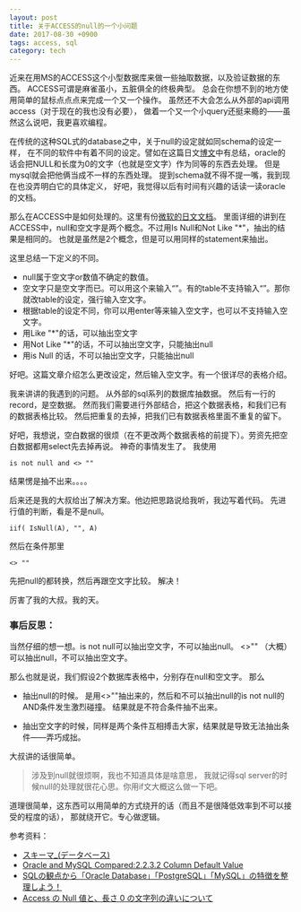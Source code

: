 ```yaml
---
layout: post
title: 关于ACCESS的null的一个小问题
date: 2017-08-30 +0900
tags: access, sql
category: tech
---
```


近来在用MS的ACCESS这个小型数据库来做一些抽取数据，以及验证数据的东西。
ACCESS可谓是麻雀虽小，五脏俱全的终极典型。
总会在你想不到的地方使用简单的鼠标点点点来完成一个又一个操作。
虽然还不大会怎么从外部的api调用access（对于现在的我也没有必要），
做着一个又一个小query还挺来瘾的——虽然这么说吧，我更喜欢编程。

在传统的这种SQL式的database之中，关于null的设定就如同schema的设定一样，
在不同的软件中有着不同的设定。譬如在这篇日文[博文](https://www.ashisuto.co.jp/corporate/column/technical-column/detail/1197236_2274.html)中有总结，oracle的话会把NULL和长度为0的文字（也就是空文字）作为同等的东西去处理。
但是mysql就会把他俩当成不一样的东西处理。
提到schema就不得不提一嘴，我到现在也没弄明白它的具体定义，
好吧，我觉得以后有时间有兴趣的话读一读oracle的文档。

那么在ACCESS中是如何处理的。这里有份[微软的日文文档](https://support.microsoft.com/ja-jp/help/883247)。
里面详细的讲到在ACCESS中，null和空文字是两个概念。不过用Is Null和Not Like "\*"，抽出的结果是相同的。
也就是虽然是2个概念，但是可以用同样的statement来抽出。

这里总结一下定义的不同。

+ null属于空文字or数值不确定的数值。
+ 空文字只是空文字而已。可以用这个来输入“”。有的table不支持输入“”。那你就改table的设定，强行输入空文字。
+ 根据table的设定不同，你可以用enter等来输入空文字，也可以不支持输入空文字。
+ 用Like "\*"的话，可以抽出空文字
+ 用Not Like "\*"的话，不可以抽出空文字，只能抽出null
+ 用is Null 的话，不可以抽出空文字，只能抽出null

好吧。这篇文章介绍怎么更改设定，然后输入空文字。有一个很详尽的表格介绍。

我来讲讲的我遇到的问题。
从外部的sql系列的数据库抽数据。
然后有一行的record，是空数据。
然而我们需要进行外部结合，把这个数据表格，和我们已有的数据表格比较。
然后把重复的去掉，把我们已有数据表格里面不重复的留下。

好吧，我想说，空白数据的很烦（在不更改两个数据表格的前提下）。劳资先把空白数据都用select先去掉再说。
神奇的事情发生了。
我使用
```
is not null and <> ""
```
结果愣是抽不出来。。。。

后来还是我的大叔给出了解决方案。他边把思路说给我听，我边写着代码。
先进行值的判断，看是不是null。
```
iif( IsNull(A), "", A)
```

然后在条件那里
```
<> ""
```

先把null的都转换，然后再跟空文字比较。
解决！

厉害了我的大叔。我的天。

### 事后反思：
当然仔细的想一想。is not null可以抽出空文字，不可以抽出null。
<>"" （大概）可以抽出null，不可以抽出空文字。

那么也就是说，我们假设2个数据库表格中，分别存在null和空文字。
那么

+ 抽出null的时候。
  是用<>""抽出来的，然后和不可以抽出null的is not null的AND条件发生激烈碰撞。
  结果就是不符合条件抽不出来。

+ 抽出空文字的时候，同样是两个条件互相搏击大家，结果就是导致无法抽出条件——弄巧成拙。

大叔讲的话很简单。
>涉及到null就很烦啊，我也不知道具体是啥意思，
我就记得sql server的时候null的处理就很花心思。你用if文大概这么做一下吧。

道理很简单，这东西可以用简单的方式绕开的话（而且不是很降低效率到不可以接受的程度的话），
那就绕开它。专心做逻辑。


参考资料：
+ [スキーマ_(データベース)](https://ja.wikipedia.org/wiki/%E3%82%B9%E3%82%AD%E3%83%BC%E3%83%9E_(%E3%83%87%E3%83%BC%E3%82%BF%E3%83%99%E3%83%BC%E3%82%B9))
+ [Oracle and MySQL Compared:2.2.3.2 Column Default Value](https://docs.oracle.com/cd/E12151_01/doc.150/e12155/oracle_mysql_compared.htm#i1026408)
+ [SQLの観点から「Oracle Database」「PostgreSQL」「MySQL」の特徴を整理しよう！](https://www.ashisuto.co.jp/corporate/column/technical-column/detail/1197236_2274.html)
+ [Access の Null 値と、長さ 0 の文字列の違いについて](https://support.microsoft.com/ja-jp/help/883247)
